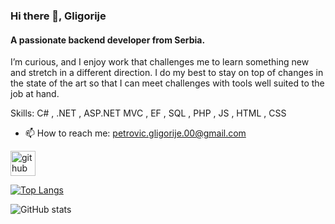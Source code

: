 ### Hi there 👋, Gligorije
#### A passionate backend developer from Serbia.
I’m curious, and I enjoy work that challenges me to learn something new and stretch in a different direction. I do my best to stay on top of changes in the state of the art so that I can meet challenges with tools well suited to the job at hand.

Skills: C# , .NET , ASP.NET MVC , EF , SQL , PHP , JS , HTML , CSS

- 📫 How to reach me: petrovic.gligorije.00@gmail.com 


[<img src='https://cdn.jsdelivr.net/npm/simple-icons@3.0.1/icons/github.svg' alt='github' height='40'>](https://github.com/usamplazo)  

[![Top Langs](https://github-readme-stats.vercel.app/api/top-langs/?username=usamplazo)](https://github.com/anuraghazra/github-readme-stats)

![GitHub stats](https://github-readme-stats.vercel.app/api?username=usamplazo&show_icons=true)  



